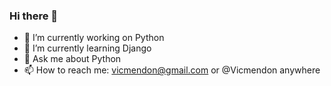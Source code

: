 ### Hi there 👋

- 🔭 I’m currently working on Python
- 🌱 I’m currently learning Django
- 💬 Ask me about Python
- 📫 How to reach me: vicmendon@gmail.com or @Vicmendon anywhere

